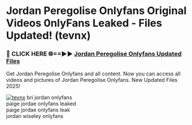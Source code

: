 # Jordan Peregolise Onlyfans Original Videos 0nlyFans Leaked - Files Updated! (tevnx)

<h3>🔴 CLICK HERE 🌐==►► <a href="https://tinyurl.com/3hn5wdd3" rel="nofollow">Jordan Peregolise Onlyfans Updated Files</a></h3>

Get Jordan Peregolise Onlyfans and all content. Now you can access all videos and pictures of Jordan Peregolise Onlyfans. New Updated Files 2025!

[![tevnx](https://i.imgur.com/4HnBqBT.gif)](https://tinyurl.com/3hn5wdd3)
bri jordan onlyfans<br>
paige jordae onlyfans leaked<br>
paige jordae onlyfans leak<br>
jordan wiseley onlyfans